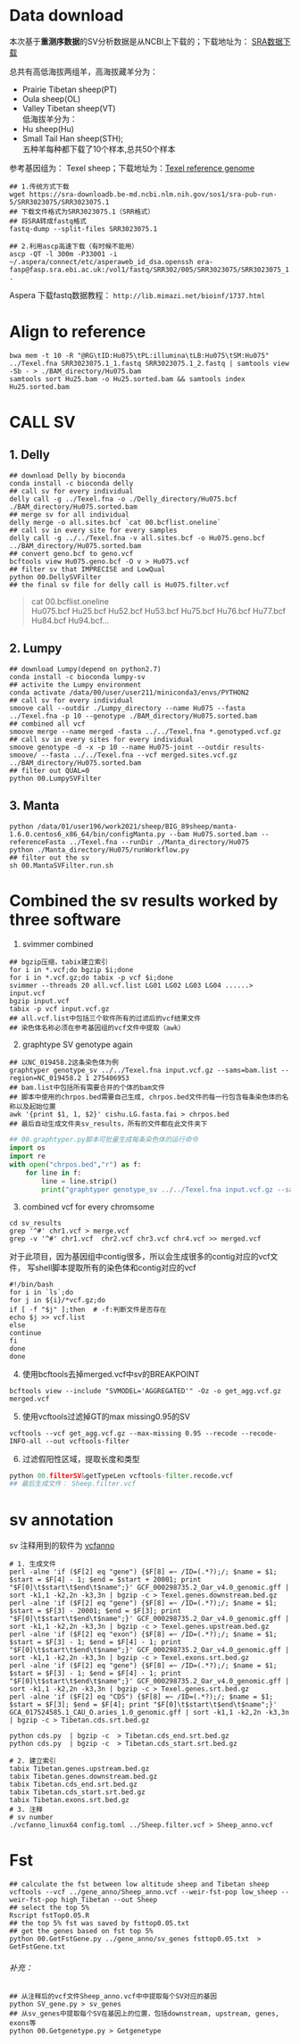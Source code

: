 # Data download
本次基于**重测序数据**的SV分析数据是从NCBI上下载的；下载地址为： [SRA数据下载](https://www.ncbi.nlm.nih.gov/Traces/study/?page=2&acc=SRP066883&o=acc_s%3Aa&s=SRR3193935,SRR3193937,SRR3193945)

总共有高低海拔两组羊，高海拔藏羊分为：  
- Prairie Tibetan sheep(PT)  
- Oula sheep(OL)  
- Valley Tibetan sheep(VT)  
低海拔羊分为：  
- Hu sheep(Hu)  
- Small Tail Han sheep(STH);  
五种羊每种都下载了10个样本,总共50个样本  

参考基因组为： Texel sheep；下载地址为：[Texel reference genome](https://ftp.ncbi.nlm.nih.gov/genomes/all/GCF/000/298/735/GCF_000298735.2_Oar_v4.0/)

```shell
## 1.传统方式下载
wget https://sra-downloadb.be-md.ncbi.nlm.nih.gov/sos1/sra-pub-run-5/SRR3023075/SRR3023075.1
## 下载文件格式为SRR3023075.1（SRR格式）
## 将SRA转成fastq格式
fastq-dump --split-files SRR3023075.1

## 2.利用ascp高速下载（有时候不能用）
ascp -QT -l 300m -P33001 -i ~/.aspera/connect/etc/asperaweb_id_dsa.openssh era-fasp@fasp.sra.ebi.ac.uk:/vol1/fastq/SRR302/005/SRR3023075/SRR3023075_1.fastq.gz .
```

Aspera 下载fastq数据教程： `http://lib.mimazi.net/bioinf/1737.html`

# Align to reference
```shell
bwa mem -t 10 -R "@RG\tID:Hu075\tPL:illumina\tLB:Hu075\tSM:Hu075" ../Texel.fna SRR3023075.1_1.fastq SRR3023075.1_2.fastq | samtools view -Sb - > ./BAM_directory/Hu075.bam
samtools sort Hu25.bam -o Hu25.sorted.bam && samtools index Hu25.sorted.bam
```
# CALL SV
## 1. Delly

```shell
## download Delly by bioconda
conda install -c bioconda delly
## call sv for every individual
delly call -g ../Texel.fna -o ./Delly_directory/Hu075.bcf ./BAM_directory/Hu075.sorted.bam
## merge sv for all individual
delly merge -o all.sites.bcf `cat 00.bcflist.oneline`
## call sv in every site for every samples
delly call -g ../../Texel.fna -v all.sites.bcf -o Hu075.geno.bcf ../BAM_directory/Hu075.sorted.bam
## convert geno.bcf to geno.vcf
bcftools view Hu075.geno.bcf -O v > Hu075.vcf
## filter sv that IMPRECISE and LowQual
python 00.DellySVFilter
## the final sv file for delly call is Hu075.filter.vcf 
```

>cat 00.bcflist.oneline  
>Hu075.bcf Hu25.bcf Hu52.bcf Hu53.bcf Hu75.bcf Hu76.bcf Hu77.bcf Hu84.bcf Hu94.bcf... 
## 2. Lumpy
```shell
## download Lumpy(depend on python2.7)
conda install -c bioconda lumpy-sv
## activite the Lumpy environment
conda activate /data/00/user/user211/miniconda3/envs/PYTHON2
## call sv for every individual
smoove call --outdir ./Lumpy_directory --name Hu075 --fasta ../Texel.fna -p 10 --genotype ./BAM_directory/Hu075.sorted.bam
## combined all vcf
smoove merge --name merged -fasta ../../Texel.fna *.genotyped.vcf.gz
## call sv in every sites for every individual
smoove genotype -d -x -p 10 --name Hu075-joint --outdir results-smoove/ --fasta ../../Texel.fna --vcf merged.sites.vcf.gz ../BAM_directory/Hu075.sorted.bam
## filter out QUAL=0
python 00.LumpySVFilter
```
## 3. Manta
```shell
python /data/01/user196/work2021/sheep/BIG_89sheep/manta-1.6.0.centos6_x86_64/bin/configManta.py --bam Hu075.sorted.bam --referenceFasta ../Texel.fna --runDir ./Manta_directory/Hu075
python ./Manta_directory/Hu075/runWorkflow.py
## filter out the sv
sh 00.MantaSVFilter.run.sh
```
# Combined the sv results worked by three software
1. svimmer combined  
```shell
## bgzip压缩，tabix建立索引
for i in *.vcf;do bgzip $i;done
for i in *.vcf.gz;do tabix -p vcf $i;done
svimmer --threads 20 all.vcf.list LG01 LG02 LG03 LG04 ......> input.vcf
bgzip input.vcf
tabix -p vcf input.vcf.gz
## all.vcf.list中包括三个软件所有的过滤后的vcf结果文件
## 染色体名称必须在参考基因组的vcf文件中提取（awk）
```
2. graphtype SV genotype again
```shell
## 以NC_019458.2这条染色体为例
graphtyper genotype_sv ../../Texel.fna input.vcf.gz --sams=bam.list --region=NC_019458.2 1 275406953
## bam.list中包括所有需要合并的个体的bam文件
## 脚本中使用的chrpos.bed需要自己生成, chrpos.bed文件的每一行包含每条染色体的名称以及起始位置
awk '{print $1, 1, $2}' cishu.LG.fasta.fai > chrpos.bed
## 最后自动生成文件夹sv_results，所有的文件都在此文件夹下
```
```python
## 00.graphtyper.py脚本可批量生成每条染色体的运行命令
import os
import re
with open("chrpos.bed","r") as f:
    for line in f:
        line = line.strip()
        print("graphtyper genotype_sv ../../Texel.fna input.vcf.gz --sams=bam.list --region=" + line)
```
3. combined vcf for every chromsome
```shell
cd sv_results
grep '^#' chr1.vcf > merge.vcf
grep -v '^#' chr1.vcf  chr2.vcf chr3.vcf chr4.vcf >> merged.vcf
```
对于此项目，因为基因组中contig很多，所以会生成很多的contig对应的vcf文件， 写shell脚本提取所有的染色体和contig对应的vcf
```shell
#!/bin/bash
for i in `ls`;do
for j in ${i}/*vcf.gz;do
if [ -f "$j" ];then  # -f:判断文件是否存在
echo $j >> vcf.list
else
continue
fi
done
done
```
4. 使用bcftools去掉merged.vcf中sv的BREAKPOINT
```shell
bcftools view --include "SVMODEL='AGGREGATED'" -Oz -o get_agg.vcf.gz merged.vcf
```
5. 使用vcftools过滤掉GT的max missing0.95的SV
```shell
vcftools --vcf get_agg.vcf.gz --max-missing 0.95 --recode --recode-INFO-all --out vcftools-filter
```
6. 过滤假阳性区域，提取长度和类型
```python
python 00.filterSV&getTypeLen vcftools-filter.recode.vcf
## 最后生成文件： Sheep.filter.vcf
```
# sv annotation
sv 注释用到的软件为 [vcfanno](https://github.com/brentp/vcfanno)
```shell
# 1. 生成文件
perl -alne 'if ($F[2] eq "gene") {$F[8] =~ /ID=(.*?);/; $name = $1; $start = $F[4] - 1; $end = $start + 20001; print "$F[0]\t$start\t$end\t$name";}' GCF_000298735.2_Oar_v4.0_genomic.gff | sort -k1,1 -k2,2n -k3,3n | bgzip -c > Texel.genes.downstream.bed.gz
perl -alne 'if ($F[2] eq "gene") {$F[8] =~ /ID=(.*?);/; $name = $1; $start = $F[3] - 20001; $end = $F[3]; print "$F[0]\t$start\t$end\t$name";}' GCF_000298735.2_Oar_v4.0_genomic.gff | sort -k1,1 -k2,2n -k3,3n | bgzip -c > Texel.genes.upstream.bed.gz
perl -alne 'if ($F[2] eq "exon") {$F[8] =~ /ID=(.*?);/; $name = $1; $start = $F[3] - 1; $end = $F[4] - 1; print "$F[0]\t$start\t$end\t$name";}' GCF_000298735.2_Oar_v4.0_genomic.gff | sort -k1,1 -k2,2n -k3,3n | bgzip -c > Texel.exons.srt.bed.gz
perl -alne 'if ($F[2] eq "gene") {$F[8] =~ /ID=(.*?);/; $name = $1; $start = $F[3] - 1; $end = $F[4] - 1; print "$F[0]\t$start\t$end\t$name";}' GCF_000298735.2_Oar_v4.0_genomic.gff | sort -k1,1 -k2,2n -k3,3n | bgzip -c > Texel.genes.srt.bed.gz
perl -alne 'if ($F[2] eq "CDS") {$F[8] =~ /ID=(.*?);/; $name = $1; $start = $F[3]; $end = $F[4]; print "$F[0]\t$start\t$end\t$name";}' GCA_017524585.1_CAU_O.aries_1.0_genomic.gff | sort -k1,1 -k2,2n -k3,3n | bgzip -c > Tibetan.cds.srt.bed.gz

python cds.py  | bgzip -c  > Tibetan.cds_end.srt.bed.gz
python cds.py  | bgzip -c  > Tibetan.cds_start.srt.bed.gz

# 2. 建立索引
tabix Tibetan.genes.upstream.bed.gz
tabix Tibetan.genes.downstream.bed.gz
tabix Tibetan.cds_end.srt.bed.gz
tabix Tibetan.cds_start.srt.bed.gz
tabix Tibetan.exons.srt.bed.gz
# 3. 注释
# sv number
./vcfanno_linux64 config.toml ../Sheep.filter.vcf > Sheep_anno.vcf
```

# Fst
```shell
## calculate the fst between low altitude sheep and Tibetan sheep
vcftools --vcf ../gene_anno/Sheep_anno.vcf --weir-fst-pop low_sheep --weir-fst-pop high_Tibetan --out Sheep
## select the top 5% 
Rscript fstTop0.05.R
## the top 5% fst was saved by fsttop0.05.txt
## get the genes based on fst top 5%
python 00.GetFstGene.py ../gene_anno/sv_genes fsttop0.05.txt  > GetFstGene.txt
```  
###### 补充：
```shell
## 从注释后的vcf文件Sheep_anno.vcf中中提取每个SV对应的基因
python SV_gene.py > sv_genes
## 从sv_genes中提取每个SV在基因上的位置，包括downstream, upstream, genes, exons等
python 00.Getgenetype.py > Getgenetype
```